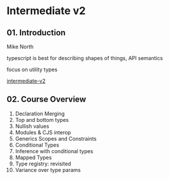 # Intermediate v2

## 01. Introduction

Mike North

typescript is best for describing shapes of things, API semantics

focus on utility types

[intermediate-v2](https://www.typescript-training.com/course/intermediate-v2)

## 02. Course Overview

1. Declaration Merging
2. Top and bottom types
3. Nullish values
4. Modules & CJS interop
5. Generics Scopes and Constraints
6. Conditional Types
7. Inference with conditional types
8. Mapped Types
9. Type registry: revisited
10. Variance over type params
